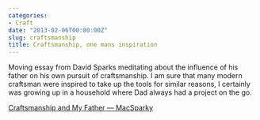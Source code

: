 ```yaml
---
categories:
- Craft
date: "2013-02-06T00:00:00Z"
slug: craftsmanship
title: Craftsmanship, one mans inspiration
---
```

Moving essay from David Sparks meditating about the influence of his father on his own pursuit of craftsmanship. I am sure that many modern craftsman were inspired to take up the tools for similar reasons, I certainly was growing up in a household where Dad always had a project on the go.

[Craftsmanship and My Father &#x2014; MacSparky](http://macsparky.com/blog/2013/1/craftsmanship-and-my-father)
